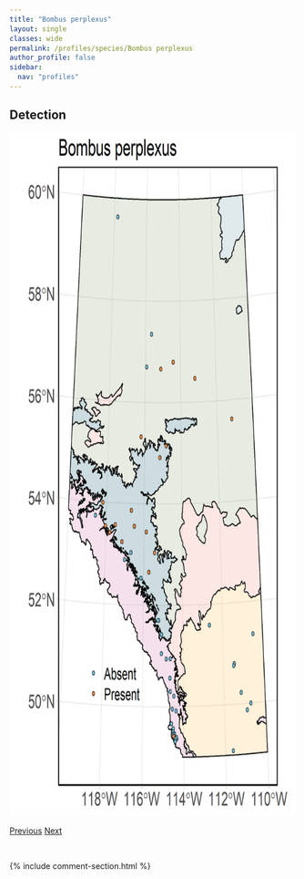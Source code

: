 ```yaml
---
title: "Bombus perplexus"
layout: single
classes: wide
permalink: /profiles/species/Bombus perplexus
author_profile: false
sidebar:
  nav: "profiles"
---
```


<h2>Detection</h2>

<a href="/assets/figures/species/Bombus perplexus/range-map.png">
<img src="/assets/figures/species/Bombus perplexus/range-map.png" height = "1200" width = "800">
</a>

<a href="/profiles/species/Bombus occidentalis" class="pagination--pager" title="PreviousName">Previous</a> <a href="/profiles/species/Bombus polaris" class="pagination--pager" title="NextName">Next</a>

<p>&nbsp;</p>

{% include comment-section.html %}
